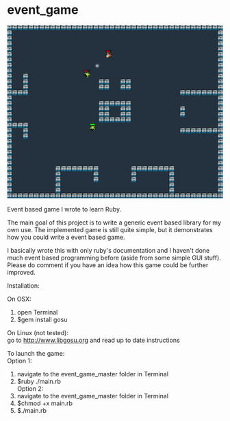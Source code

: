 event_game
==========

![screenshot_image](textures/event_game_screen.png)

Event based game I wrote to learn Ruby.

The main goal of this project is to write a generic event based library for my own use.
The implemented game is still quite simple, but it demonstrates how you could write a event based game.

I basically wrote this with only ruby's documentation and I haven't done much event based programming before (aside from some simple GUI stuff). Please do comment if you have an idea how this game could be further improved.

Installation:

On OSX:

1. open Terminal  
2. $gem install gosu  

On Linux (not tested):  
go to http://www.libgosu.org and read up to date instructions  

To launch the game:  
Option 1:  
1. navigate to the event_game_master folder in Terminal  
2. $ruby ./main.rb  
Option 2:  
1. navigate to the event_game_master folder in Terminal  
2. $chmod +x main.rb  
3. $./main.rb  
